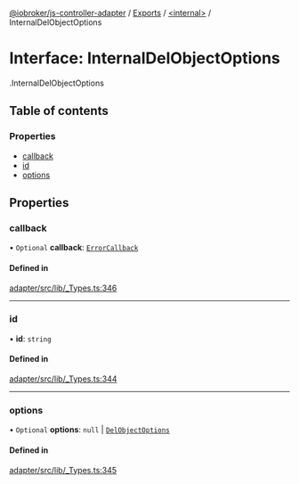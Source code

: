 [@iobroker/js-controller-adapter](../README.md) / [Exports](../modules.md) / [<internal\>](../modules/internal_.md) / InternalDelObjectOptions

# Interface: InternalDelObjectOptions

[<internal>](../modules/internal_.md).InternalDelObjectOptions

## Table of contents

### Properties

- [callback](internal_.InternalDelObjectOptions.md#callback)
- [id](internal_.InternalDelObjectOptions.md#id)
- [options](internal_.InternalDelObjectOptions.md#options)

## Properties

### callback

• `Optional` **callback**: [`ErrorCallback`](../modules/internal_.md#errorcallback)

#### Defined in

[adapter/src/lib/_Types.ts:346](https://github.com/ioBroker/ioBroker.js-controller/blob/b9cc8f0d/packages/adapter/src/lib/_Types.ts#L346)

___

### id

• **id**: `string`

#### Defined in

[adapter/src/lib/_Types.ts:344](https://github.com/ioBroker/ioBroker.js-controller/blob/b9cc8f0d/packages/adapter/src/lib/_Types.ts#L344)

___

### options

• `Optional` **options**: ``null`` \| [`DelObjectOptions`](internal_.DelObjectOptions.md)

#### Defined in

[adapter/src/lib/_Types.ts:345](https://github.com/ioBroker/ioBroker.js-controller/blob/b9cc8f0d/packages/adapter/src/lib/_Types.ts#L345)
